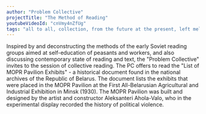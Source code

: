```yaml
---
author: "Problem Collective"
projectTitle: "The Method of Reading"
youtubeVideoId: "cnVmy4nZfUg"
tags: "all to all, collection, from the future at the present, left melancholy, places of transparency, production drama, self-destructing structures, speculative synthesis"
---
```

Inspired by and deconstructing the methods of the early Soviet reading groups aimed at self-education of peasants and workers, and also discussing contemporary state of reading and text, the "Problem Collective" invites to the session of collective reading. The PC offers to read the "List of MOPR Pavilion Exhibits" - a historical document found in the national archives of the Republic of Belarus. The document lists the exhibits that were placed in the MOPR Pavilion at the First All-Belarusian Agricultural and Industrial Exhibition in Minsk (1930). The MOPR Pavilion was built and designed by the artist and constructor Aleksanteri Ahola-Valo, who in the experimental display recorded the history of political violence.
